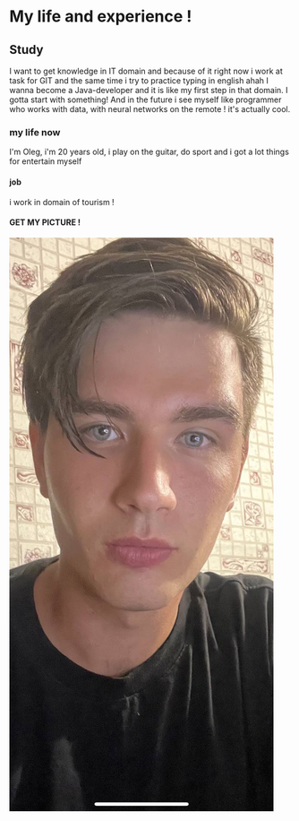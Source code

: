 # My life and experience !

## Study

I want to get knowledge in IT domain and because of it right now i work at task for GIT and the same time i try to practice  typing in english ahah
I wanna become a Java-developer and it is like my first step in that domain. I gotta start with something! And in the future i see myself like programmer who works with data, with neural networks on the remote ! it's actually cool.

### my life now
I'm Oleg, i'm 20 years old, i play on the guitar, do sport and i got a lot things for entertain myself

#### job
i work in domain of tourism !

#### GET MY PICTURE !
![It's me ](photo_2023-10-18_20-00-20.jpg)
